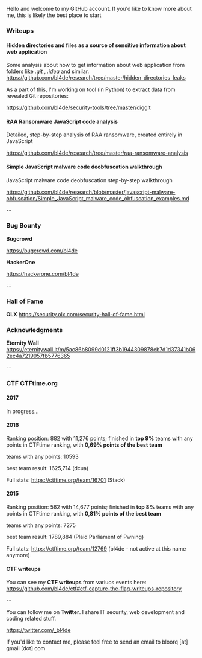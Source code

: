 
Hello and welcome to my GitHub account.
If you'd like to know more about me, this is likely the best place to start


### Writeups

#### Hidden directories and files as a source of sensitive information about web application

Some analysis about how to get information about web application from folders like _.git_ , _.idea_ and similar.
https://github.com/bl4de/research/tree/master/hidden_directories_leaks

As a part of this, I'm working on tool (in Python) to extract data from revealed Git repositories:

https://github.com/bl4de/security-tools/tree/master/diggit

#### RAA Ransomware JavaScript code analysis

Detailed, step-by-step analysis of RAA ransomware, created entirely in JavaScript

https://github.com/bl4de/research/tree/master/raa-ransomware-analysis


#### Simple JavaScript malware code deobfuscation walkthrough

JavaScript malware code deobfuscation step-by-step walkthrough

https://github.com/bl4de/research/blob/master/javascript-malware-obfuscation/Simple_JavaScript_malware_code_obfuscation_examples.md



--

### Bug Bounty

**Bugcrowd**		    

https://bugcrowd.com/bl4de

**HackerOne**		  

https://hackerone.com/bl4de

--

### Hall of Fame

**OLX** https://security.olx.com/security-hall-of-fame.html


### Acknowledgments

**Eternity Wall** https://eternitywall.it/m/5ac86b8099d0121ff3b1944309878eb7d1d37341b062ec4a7219957fb5776365

--

### CTF **CTFtime.org**		  

#### 2017

In progress...

#### 2016

Ranking position: 882 with 11,276 points; finished in **top 9%** teams with any points in CTFtime ranking, with **0,69% points of the best team**

teams with any points: 10593

best team result: 1625,714 (dcua)

Full stats: https://ctftime.org/team/16701 (Stack)

#### 2015

Ranking position: 562 with 14,677 points; finished in **top 8%** teams with any points in CTFtime ranking, with **0,81% points of the best team**

teams with any points: 7275

best team result: 1789,884 (Plaid Parliament of Pwning)

Full stats: https://ctftime.org/team/12769 (bl4de - not active at this name anymore)


#### CTF writeups

You can see my **CTF writeups** from variuos events here: https://github.com/bl4de/ctf#ctf-capture-the-flag-writeups-repository

--

You can follow me on **Twitter**. I share IT security, web development and coding related stuff.

https://twitter.com/_bl4de

If you'd like to contact me, please feel free to send an email to bloorq [at] gmail [dot] com
